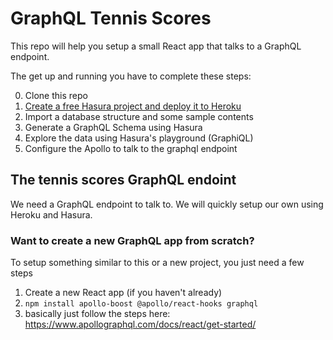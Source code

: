 # GraphQL Tennis Scores

This repo will help you setup a small React app that talks to a GraphQL endpoint.

The get up and running you have to complete these steps:

0. Clone this repo
1. [Create a free Hasura project and deploy it to Heroku](https://hasura.io/docs/1.0/graphql/manual/getting-started/heroku-simple.html)
2. Import a database structure and some sample contents
3. Generate a GraphQL Schema using Hasura
4. Explore the data using Hasura's playground (GraphiQL)
5. Configure the Apollo to talk to the graphql endpoint

## The tennis scores GraphQL endoint

We need a GraphQL endpoint to talk to. We will quickly setup our own using Heroku and Hasura.

### Want to create a new GraphQL app from scratch?

To setup something similar to this or a new project, you just need a few steps

1. Create a new React app (if you haven't already)
2. `npm install apollo-boost @apollo/react-hooks graphql`
3. basically just follow the steps here: https://www.apollographql.com/docs/react/get-started/
